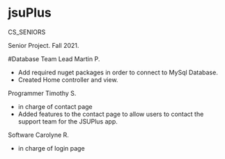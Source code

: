 # jsuPlus
CS_SENIORS

Senior Project.
Fall 2021.

#Database Team Lead
Martin P.
- Add required nuget packages in order to connect to MySql Database.
- Created Home controller and view. 

Programmer 
Timothy S. 
- in charge of contact page
- Added features to the contact page to allow users to contact the support team for the JSUPlus app.

Software
Carolyne R.
- in charge of login page

